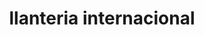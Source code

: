 ---
title: "llanteria internacional"
url: /municipio-cobija/llanteria-internacional/
shop: reparación de automóviles
---